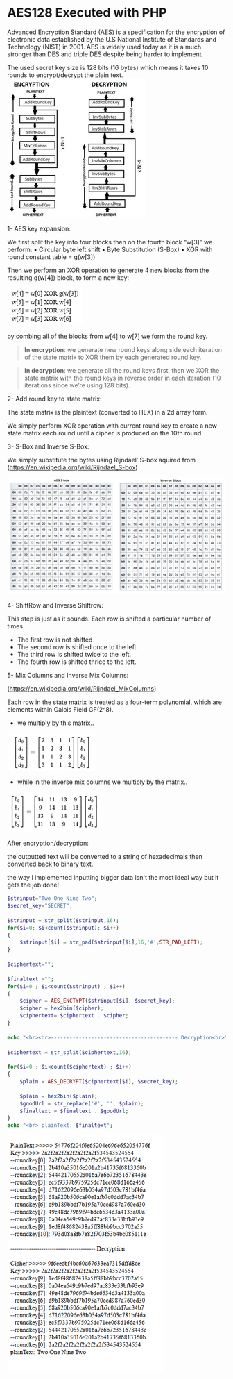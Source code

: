 # AES128 Executed with PHP
Advanced Encryption Standard (AES) is a specification for the encryption of electronic data established by the U.S National Institute of Standards and Technology (NIST) in 2001. AES is widely used today as it is a much stronger than DES and triple DES despite being harder to implement.

The used secret key size is 128 bits (16 bytes) which means it takes 10 rounds to encrypt/decrypt the plain text.
![Image 1](images/Process.jpg)

1-  AES key expansion:

We first split the key into four blocks then on the fourth block “w[3]” we perform:
•	Circular byte left shift
•	Byte Substitution (S-Box)
•	XOR with round constant table = g(w[3]) 

Then we perform an XOR operation to generate 4 new blocks from the resulting g(w[4]) block, to form a new key:

![Image 2](images/Expansion_Key.png)

by combing all of the blocks from w[4] to w[7]  we form the round key.

>**In encryption**: we generate new round keys along side each iteration of the state matrix to XOR them by each generated round key.

>**In decryption**: we generate all the round keys first, then we XOR the state matrix with the round keys in reverse order in each iteration (10 iterations since we’re using 128 bits).

2- Add round key to state matrix:

The state matrix is the plaintext (converted to HEX) in a 2d array form.
  
We simply perform XOR operation with current round key to create a new state matrix each round until a cipher is produced on the 10th round.

3- S-Box and Inverse S-Box:

  We simply substitute the bytes using Rijndael’ S-box
aquired from (https://en.wikipedia.org/wiki/Rijndael_S-box)

![Image 3](images/SBOX_Tables.png)


4- ShiftRow and Inverse Shiftrow:

This step is just as it sounds. Each row is shifted a particular number of times.

-	The first row is not shifted
-	The second row is shifted once to the left.
-	The third row is shifted twice to the left.
-	The fourth row is shifted thrice to the left.

5- Mix Columns and Inverse Mix Columns:

  (https://en.wikipedia.org/wiki/Rijndael_MixColumns)
   
   Each row in the state matrix is treated as a four-term polynomial, which are elements within Galois Field  GF(2^8).
  - we multiply by this matrix..
  
  ![Image 4](images/MixCol.png)
  
  - while in the inverse mix columns we multiply by the matrix..

  ![Image 5](images/Inverse_MixCol.png)

After encryption/decryption:

the outputted text will be converted to a string of hexadecimals then converted back 
to binary text.

the way I implemented inputting bigger data isn't the most ideal way but it gets the job done!

```php
$strinput="Two One Nine Two";
$secret_key="SECRET";

$strinput = str_split($strinput,16);                                    //spliting string into 16 bytes (128 bit) per block.
for($i=0; $i<count($strinput); $i++)
{
    $strinput[$i] = str_pad($strinput[$i],16,'#',STR_PAD_LEFT);         //pads string into 16 bytes (128 bit) per blocks.
}

$ciphertext="";

$finaltext ="";
for($i=0 ; $i<count($strinput) ; $i++)
{
    $cipher = AES_ENCTYPT($strinput[$i], $secret_key);                 //sends the blocks to be encrypted indivisually all with the Key
    $cipher = hex2bin($cipher);
    $ciphertext= $ciphertext . $cipher;                                //adds each resulting cipher to a string.
}

echo "<br><br>----------------------------------------- Decryption<br>";

$ciphertext = str_split($ciphertext,16);                                //spliting cipher string into 16 bytes (128 bit) per block.

for($i=0 ; $i<count($ciphertext) ; $i++)
{
    $plain = AES_DECRYPT($ciphertext[$i], $secret_key);                 //sends the blocks to be Dencrypted indivisually all with the Key

    $plain = hex2bin($plain);
    $goodUrl = str_replace('#', '', $plain);
    $finaltext = $finaltext . $goodUrl;                                 //adds each resulting text to a string.
}
echo "<br> plainText: $finaltext";
```

![Image 5](images/results.png)
 
